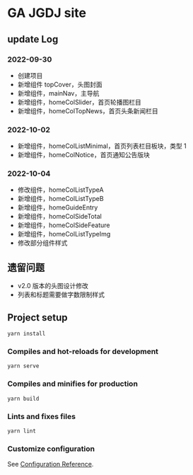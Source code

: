 # GA JGDJ site

## update Log
### 2022-09-30
- 创建项目
- 新增组件 topCover，头图封面
- 新增组件，mainNav，主导航
- 新增组件，homeColSlider，首页轮播图栏目
- 新增组件，homeColTopNews，首页头条新闻栏目
### 2022-10-02
- 新增组件，homeColListMinimal，首页列表栏目板块，类型 1
- 新增组件，homeColNotice，首页通知公告版块
### 2022-10-04
- 修改组件，homeColListTypeA
- 新增组件，homeColListTypeB
- 新增组件，homeGuideEntry
- 新增组件，homeColSideTotal
- 新增组件，homeColSideFeature
- 新增组件，homeColListTypeImg
- 修改部分组件样式


## 遗留问题
- v2.0 版本的头图设计修改
- 列表和标题需要做字数限制样式

## Project setup
```
yarn install
```
### Compiles and hot-reloads for development
```
yarn serve
```
### Compiles and minifies for production
```
yarn build
```
### Lints and fixes files
```
yarn lint
```
### Customize configuration
See [Configuration Reference](https://cli.vuejs.org/config/).
